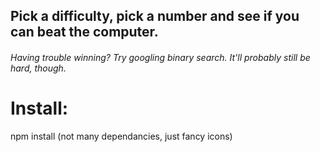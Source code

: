 ## Pick a difficulty, pick a number and see if you can beat the computer.

###### Having trouble winning? Try googling binary search. It'll probably still be hard, though.

# Install:
npm install
(not many dependancies, just fancy icons)
